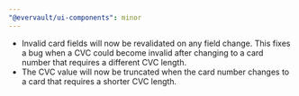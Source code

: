 ```yaml
---
"@evervault/ui-components": minor
---
```


- Invalid card fields will now be revalidated on any field change. This fixes a bug when a CVC could become invalid after changing to a card number that requires a different CVC length.
- The CVC value will now be truncated when the card number changes to a card that requires a shorter CVC length.
